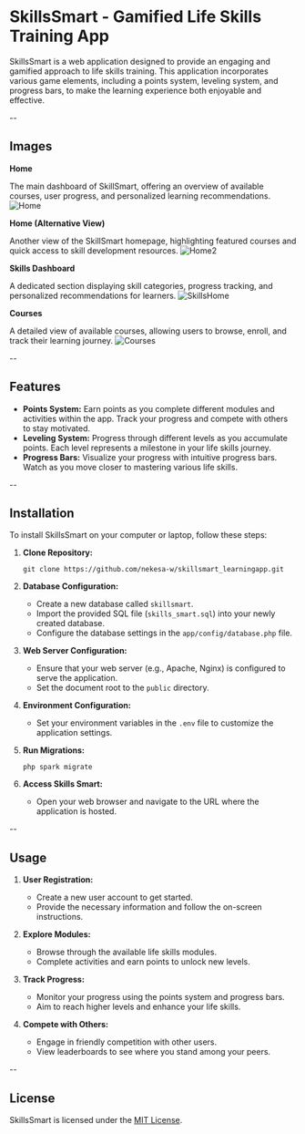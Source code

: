 # SkillsSmart - Gamified Life Skills Training App

SkillsSmart is a web application designed to provide an engaging and gamified approach to life skills training. This application incorporates various game elements, including a points system, leveling system, and progress bars, to make the learning experience both enjoyable and effective.

--

## Images
**Home**

The main dashboard of SkillSmart, offering an overview of available courses, user progress, and personalized learning recommendations.
![Home](https://github.com/nekesa-w/skillsmart/assets/111288471/c80b4dbe-ff74-4821-ba40-326365cceae6)


**Home (Alternative View)**

Another view of the SkillSmart homepage, highlighting featured courses and quick access to skill development resources.
![Home2](https://github.com/nekesa-w/skillsmart/assets/111288471/da350d88-3e95-4058-a618-8584fe6bac9d)

**Skills Dashboard**

A dedicated section displaying skill categories, progress tracking, and personalized recommendations for learners.
![SkillsHome](https://github.com/nekesa-w/skillsmart/assets/111288471/c58617a1-39ad-414e-bec2-df7e4a908e1a)

**Courses**

A detailed view of available courses, allowing users to browse, enroll, and track their learning journey.
![Courses](https://github.com/nekesa-w/skillsmart/assets/111288471/732184d6-98ca-40cd-921a-aac56ea6a4a3)

--

## Features
- **Points System:** Earn points as you complete different modules and activities within the app. Track your progress and compete with others to stay motivated.
- **Leveling System:** Progress through different levels as you accumulate points. Each level represents a milestone in your life skills journey.
- **Progress Bars:** Visualize your progress with intuitive progress bars. Watch as you move closer to mastering various life skills.

--

## Installation

To install SkillsSmart on your computer or laptop, follow these steps:

1. **Clone Repository:**
   ```
   git clone https://github.com/nekesa-w/skillsmart_learningapp.git
   ```

2. **Database Configuration:**
   - Create a new database called `skillsmart`.
   - Import the provided SQL file (`skills_smart.sql`) into your newly created database.
   - Configure the database settings in the `app/config/database.php` file.

3. **Web Server Configuration:**
   - Ensure that your web server (e.g., Apache, Nginx) is configured to serve the application.
   - Set the document root to the `public` directory.

4. **Environment Configuration:**
   - Set your environment variables in the `.env` file to customize the application settings.

5. **Run Migrations:**
   ```
   php spark migrate
   ```

6. **Access Skills Smart:**
   - Open your web browser and navigate to the URL where the application is hosted.

--

## Usage

1. **User Registration:**
   - Create a new user account to get started.
   - Provide the necessary information and follow the on-screen instructions.

2. **Explore Modules:**
   - Browse through the available life skills modules.
   - Complete activities and earn points to unlock new levels.

3. **Track Progress:**
   - Monitor your progress using the points system and progress bars.
   - Aim to reach higher levels and enhance your life skills.

4. **Compete with Others:**
   - Engage in friendly competition with other users.
   - View leaderboards to see where you stand among your peers.

--

## License

SkillsSmart is licensed under the [MIT License](LICENSE).
